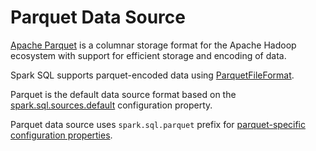 # Parquet Data Source

[Apache Parquet](http://parquet.apache.org/) is a columnar storage format for the Apache Hadoop ecosystem with support for efficient storage and encoding of data.

Spark SQL supports parquet-encoded data using [ParquetFileFormat](ParquetFileFormat.md).

Parquet is the default data source format based on the [spark.sql.sources.default](../../configuration-properties.md#spark.sql.sources.default) configuration property.

Parquet data source uses `spark.sql.parquet` prefix for [parquet-specific configuration properties](../../configuration-properties.md).
